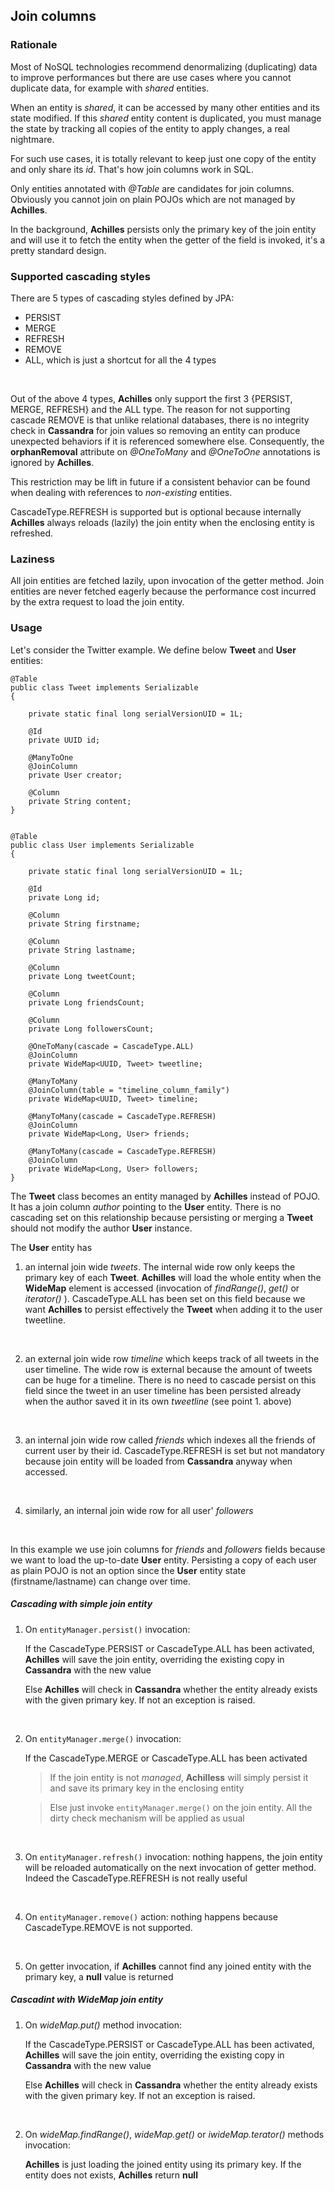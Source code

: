 ## Join columns

### Rationale 

 Most of NoSQL technologies recommend denormalizing (duplicating) data to improve performances but there are use cases where 
 you cannot duplicate data, for example with *shared* entities.

 When an entity is *shared*, it can be accessed by many other entities and its state modified. If this *shared* entity content
 is duplicated, you must manage the state by tracking all copies of the entity to apply changes, a real nightmare.

 For such use cases, it is totally relevant to keep just one copy of the entity and only share its *id*. That's how join columns
 work in SQL.

 Only entities annotated with *@Table* are candidates for join columns. Obviously you cannot join on plain POJOs which are not
 managed by **Achilles**.

 In the background, **Achilles** persists only the primary key of the join entity and will use it to fetch the entity when the
 getter of the field is invoked, it's a pretty standard design.

### Supported cascading styles

 There are 5 types of cascading styles defined by JPA:

 - PERSIST
 - MERGE
 - REFRESH
 - REMOVE
 - ALL, which is just a shortcut for all the 4 types
<br/>

Out of the above 4 types, **Achilles** only support the first 3 {PERSIST, MERGE, REFRESH} and the ALL type. The reason for not
supporting cascade REMOVE is that unlike relational databases, there is no integrity check in **Cassandra** for join values so
removing an entity can produce unexpected behaviors if it is referenced somewhere else. Consequently, the **orphanRemoval** 
attribute on *@OneToMany* and *@OneToOne* annotations is ignored by **Achilles**.

 This restriction may be lift in future if a consistent behavior can be found when dealing with references to *non-existing* 
 entities.

 CascadeType.REFRESH is supported but is optional because internally **Achilles** always reloads (lazily) the join entity when 
 the enclosing entity is refreshed.

### Laziness

 All join entities are fetched lazily, upon invocation of the getter method. Join entities are never fetched eagerly because 
 the performance cost incurred by the extra request to load the join entity.
 

### Usage

 Let's consider the Twitter example. We define below **Tweet** and **User** entities:

	@Table
	public class Tweet implements Serializable
	{

		private static final long serialVersionUID = 1L;

		@Id
		private UUID id;

		@ManyToOne
		@JoinColumn
		private User creator;

		@Column
		private String content;
	}


	@Table
	public class User implements Serializable
	{

		private static final long serialVersionUID = 1L;

		@Id
		private Long id;

		@Column
		private String firstname;

		@Column
		private String lastname;

		@Column
		private Long tweetCount;

		@Column
		private Long friendsCount;

		@Column
		private Long followersCount;

		@OneToMany(cascade = CascadeType.ALL)
		@JoinColumn
		private WideMap<UUID, Tweet> tweetline;

		@ManyToMany
		@JoinColumn(table = "timeline_column_family")
		private WideMap<UUID, Tweet> timeline;

		@ManyToMany(cascade = CascadeType.REFRESH)
		@JoinColumn
		private WideMap<Long, User> friends;

		@ManyToMany(cascade = CascadeType.REFRESH)
		@JoinColumn
		private WideMap<Long, User> followers;
	}


 The **Tweet** class becomes an entity managed by **Achilles** instead of POJO. It has a join column *author* pointing to
 the **User** entity. There is no cascading set on this relationship because persisting or merging a **Tweet** should not
 modify the author **User** instance.

 The **User** entity has 
 
 1. an internal join wide *tweets*. The internal wide row only keeps the  primary key of each **Tweet**. **Achilles** will 
    load the whole entity when the **WideMap** element is accessed (invocation of *findRange()*, *get()* or *iterator()* ).
	CascadeType.ALL has been set on this field because we want  **Achilles** to persist effectively the **Tweet** when adding
	it to the user tweetline.
<br/>
   
 2. an external join wide row *timeline* which keeps track of all tweets in the user timeline. The wide row is external 
    because the amount of tweets can be huge for a timeline. There is no need to cascade persist on this field  since the 
	tweet in an user timeline has been persisted already when the author saved it in its own *tweetline* (see point 1. above)
<br/>
   
 3. an internal join wide row called *friends* which indexes all the friends of current user by their id. CascadeType.REFRESH
    is set but not mandatory because join entity will be loaded from **Cassandra** anyway when accessed.
<br/>
   
 4. similarly, an internal join wide row for all user' *followers*
<br/>
 
In this example we use join columns for *friends* and *followers* fields because we want to load the up-to-date **User** 
 entity. Persisting a copy of each user as plain POJO is not an option since the **User** entity state (firstname/lastname)
 can change over time.

##### Cascading with simple join entity

 1. On `entityManager.persist()` invocation:
	
	If the CascadeType.PERSIST or CascadeType.ALL has been activated, **Achilles** will save the join entity, overriding
	the existing copy in **Cassandra** with the new value
	
    Else **Achilles** will check in **Cassandra** whether the entity already exists with the given primary key. If not an
	exception is raised.
<br/>
   
 2. On `entityManager.merge()` invocation:

	If the CascadeType.MERGE or CascadeType.ALL has been activated
	
	>	If the join entity is not *managed*, **Achilless** will simply persist it and save its primary key in the 
	enclosing entity
		
	>	Else just invoke `entityManager.merge()` on the join entity. All the dirty check mechanism will be applied as
		usual
<br/> 
  
 3. On `entityManager.refresh()` invocation: nothing happens, the join entity will be reloaded automatically on the next 
    invocation of getter method. Indeed the CascadeType.REFRESH is not really useful 
<br/>   

 4. On `entityManager.remove()` action: nothing happens because CascadeType.REMOVE is not supported.
<br/>   

 5. On getter invocation, if **Achilles** cannot find any joined entity with the primary key, a **null** value is returned  
 
##### Cascadint with WideMap join entity 
 
 1. On *wideMap.put()* method invocation:
	
	If the CascadeType.PERSIST or CascadeType.ALL has been activated, **Achilles** will save the join entity, overriding
	the existing copy in **Cassandra** with the new value
	
    Else **Achilles** will check in **Cassandra** whether the entity already exists with the given primary key. If not an
	exception is raised.
<br/>
   
 2. On *wideMap.findRange()*, *wideMap.get()* or *iwideMap.terator()*  methods invocation:

	**Achilles** is just loading the joined entity using its primary key. If the entity does not exists, **Achilles** 
	return **null**

 
